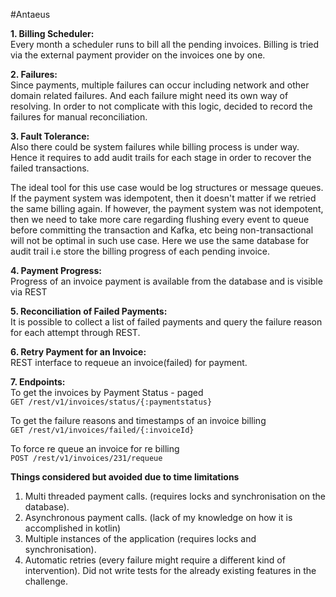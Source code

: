 #Antaeus

__1. Billing Scheduler:__  
Every month a scheduler runs to bill all the pending invoices.
Billing is tried via the external payment provider on the invoices one by one. 

__2. Failures:__  
Since payments, multiple failures can occur including network and other domain related failures.
And each failure might need its own way of resolving.
In order to not complicate with this logic, decided to record the failures for manual reconciliation.

__3. Fault Tolerance:__  
Also there could be system failures while billing process is under way. 
Hence it requires to add audit trails for each stage in order to recover the failed transactions.

The ideal tool for this use case would be log structures or message queues. 
If the payment system was idempotent, then it doesn't matter if we retried the same billing again.
If however, the payment system was not idempotent, then we need to take more care regarding flushing every event to queue before committing the transaction and Kafka, etc being non-transactional will not be optimal in such use case.
Here we use the same database for audit trail i.e store the billing progress of each pending invoice.

__4. Payment Progress:__  
Progress of an invoice payment is available from the database and is visible via REST 

__5. Reconciliation of Failed Payments:__  
It is possible to collect a list of failed payments and query the failure reason for each attempt through REST.

__6. Retry Payment for an Invoice:__  
REST interface to requeue an invoice(failed) for payment. 

__7. Endpoints:__  
    To get the invoices by Payment Status - paged    
     ```GET /rest/v1/invoices/status/{:paymentstatus}```

   To get the failure reasons and timestamps of an invoice billing   
     ```GET /rest/v1/invoices/failed/{:invoiceId}```
 
   To force re queue an invoice for re billing   
     ```POST /rest/v1/invoices/231/requeue``` 


__Things considered but avoided due to time limitations__   

1. Multi threaded payment calls. (requires locks and synchronisation on the database).
2. Asynchronous payment calls. (lack of my knowledge on how it is accomplished in kotlin)
3. Multiple instances of the application (requires locks and synchronisation).
4. Automatic retries (every failure might require a different kind of intervention).
Did not write tests for the already existing features in the challenge.